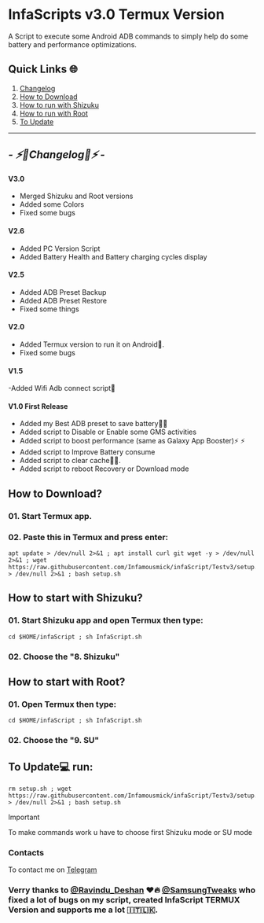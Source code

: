 
# InfaScripts v3.0 Termux Version
A Script to execute some Android ADB commands to simply help do some battery and performance optimizations. <br>


## Quick Links 🌐

01. [Changelog](https://github.com/Infamousmick/infaScript/tree/Testv3?tab=readme-ov-file#---%EF%B8%8Fchangelog%EF%B8%8F---)
02. [How to Download](https://github.com/Infamousmick/infaScript/tree/Testv3?tab=readme-ov-file#how-to-download)
03. [How to run with Shizuku](https://github.com/Infamousmick/infaScript/tree/Testv3?tab=readme-ov-file#how-to-start-with-shizuku)
04. [How to run with Root](https://github.com/Infamousmick/infaScript/tree/Testv3?tab=readme-ov-file#how-to-start-with-root)
05. [To Update](https://github.com/Infamousmick/infaScript/tree/Testv3?tab=readme-ov-file#to-update-run)

<hr>

## <i> - ⚡️🔋Changelog🔋⚡️ - </i>

#### V3.0
- Merged Shizuku and Root versions
- Added some Colors
- Fixed some bugs

#### V2.6
- Added PC Version Script
- Added Battery Health and Battery charging cycles display

####  V2.5
- Added ADB Preset Backup
- Added ADB Preset Restore
- Fixed some things

####  V2.0
- Added Termux version to run it on Android🤖.
- Fixed some bugs

####  V1.5
-Added Wifi Adb connect script📶

####  V1.0 First Release
- Added my Best ADB preset to save battery🔋🔋  
- Added script to Disable or Enable some GMS activities
- Added script to boost performance (same as Galaxy App Booster)⚡️ ⚡️ 
- Added script to Improve Battery consume
- Added script to clear cache🧹✨.
- Added script to reboot Recovery or Download mode


## How to Download?

### 01. Start Termux app.

### 02. Paste this in Termux and press enter:

```
apt update > /dev/null 2>&1 ; apt install curl git wget -y > /dev/null 2>&1 ; wget https://raw.githubusercontent.com/Infamousmick/infaScript/Testv3/setup.sh > /dev/null 2>&1 ; bash setup.sh
```

## How to start with Shizuku?

### 01. Start Shizuku app and open Termux then type:
```
cd $HOME/infaScript ; sh InfaScript.sh
```
### 02. Choose the "8. Shizuku"


## How to start with Root?

### 01. Open Termux then type:
```
cd $HOME/infaScript ; sh InfaScript.sh
```
### 02. Choose the "9. SU"

## To Update💻 run:
```
rm setup.sh ; wget https://raw.githubusercontent.com/Infamousmick/infaScript/Testv3/setup.sh > /dev/null 2>&1 ; bash setup.sh
```

> [!IMPORTANT]
> To make commands work u have to choose first Shizuku mode or SU mode

### Contacts
To contact me on [Telegram](https://t.me/Eren_desu1)

### Verry thanks to [@Ravindu_Deshan](https://t.me/Ravindu_Deshan) ❤️🔥  [@SamsungTweaks](https://t.me/SamsungTweaks) who fixed a lot of bugs on my script, created InfaScript TERMUX Version and supports me a lot 🇮🇹🇱🇰.
